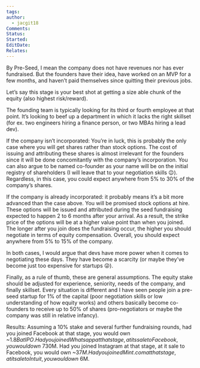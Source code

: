```yaml
---
tags: 
author:
  - jacgit18
Comments: 
Status: 
Started: 
EditDate: 
Relates:
---
```

By Pre-Seed, I mean the company does not have revenues nor has ever fundraised. But the founders have their idea, have worked on an MVP for a few months, and haven’t paid themselves since quitting their previous jobs. 

Let’s say this stage is your best shot at getting a size able chunk of the equity (also highest risk/reward). 

The founding team is typically looking for its third or fourth employee at that point. It’s looking to beef up a department in which it lacks the right skillset (for ex. two engineers hiring a finance person, or two MBAs hiring a lead dev). 

If the company isn’t incorporated: You’re in luck, this is probably the only case where you will get shares rather than stock options. The cost of issuing and attributing these shares is almost irrelevant for the founders since it will be done concomitantly with the company’s incorporation. You can also argue to be named co-founder as your name will be on the initial registry of shareholders (I will leave that to your negotiation skills 😉). Regardless, in this case, you could expect anywhere from 5% to 30% of the company’s shares. 

If the company is already incorporated: it probably means it’s a bit more advanced than the case above. You will be promised stock options at hire. These options will be issued and attributed during the seed fundraising expected to happen 2 to 6 months after your arrival. As a result, the strike price of the options will be at a higher value point than when you joined. The longer after you join does the fundraising occur, the higher you should negotiate in terms of equity compensation. Overall, you should expect anywhere from 5% to 15% of the company. 

In both cases, I would argue that devs have more power when it comes to negotiating these days. They have become a scarcity (or maybe they’ve become just too expensive for startups 😜). 

Finally, as a rule of thumb, these are general assumptions. The equity stake should be adjusted for experience, seniority, needs of the company, and finally skillset. Every situation is different and I have seen people join a pre-seed startup for 1% of the capital (poor negotiation skills or low understanding of how equity works) and others basically become co-founders to receive up to 50% of shares (pro-negotiators or maybe the company was still in relative infancy). 

Results: Assuming a 10% stake and several further fundraising rounds, had you joined Facebook at that stage, you would own ~$1.8B at IPO. Had you joined Whatsapp at that stage, at its sale to Facebook, you would own ~$730M. Had you joined Instagram at that stage, at it sale to Facebook, you would own ~$37M. Had you joined Mint.com at that stage, at it sale to Intuit, you would own ~$6M.